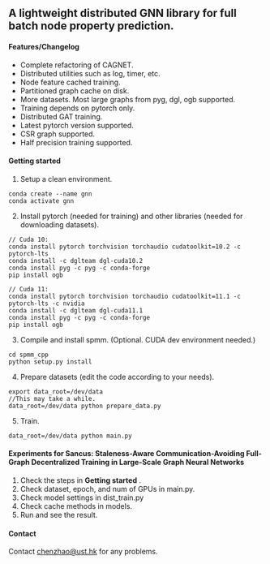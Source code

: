 ## A lightweight distributed GNN library for full batch node property prediction. 


#### Features/Changelog 
- Complete refactoring of CAGNET. 
- Distributed utilities such as log, timer, etc. 
- Node feature cached training.
- Partitioned graph cache on disk.
- More datasets. Most large graphs from pyg, dgl, ogb supported.
- Training depends on pytorch only.
- Distributed GAT training.
- Latest pytorch version supported. 
- CSR graph supported.
- Half precision training supported.


#### Getting started

1. Setup a clean environment.
```
conda create --name gnn
conda activate gnn
```
2. Install pytorch (needed for training) and other libraries (needed for downloading datasets). 


```
// Cuda 10:
conda install pytorch torchvision torchaudio cudatoolkit=10.2 -c pytorch-lts
conda install -c dglteam dgl-cuda10.2
conda install pyg -c pyg -c conda-forge
pip install ogb
```

```
// Cuda 11:
conda install pytorch torchvision torchaudio cudatoolkit=11.1 -c pytorch-lts -c nvidia
conda install -c dglteam dgl-cuda11.1
conda install pyg -c pyg -c conda-forge
pip install ogb
```

3. Compile and install spmm. (Optional. CUDA dev environment needed.)
```
cd spmm_cpp
python setup.py install
```

4. Prepare datasets (edit the code according to your needs).
```
export data_root=/dev/data
//This may take a while.
data_root=/dev/data python prepare_data.py
```
5. Train.
```
data_root=/dev/data python main.py
```


#### Experiments for Sancus: Staleness-Aware Communication-Avoiding Full-Graph Decentralized Training in Large-Scale Graph Neural Networks
1. Check the steps in **Getting started** .
2. Check dataset, epoch, and num of GPUs in main.py.
3. Check model settings in dist_train.py 
4. Check cache methods in models.
5. Run and see the result. 


#### Contact

Contact chenzhao@ust.hk for any problems.

